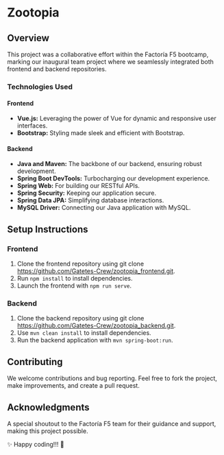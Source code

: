 # Zootopia

## Overview

This project was a collaborative effort within the Factoría F5 bootcamp, marking our inaugural team project where we seamlessly integrated both frontend and backend repositories.

### Technologies Used

#### Frontend
- **Vue.js:** Leveraging the power of Vue for dynamic and responsive user interfaces.
- **Bootstrap:** Styling made sleek and efficient with Bootstrap.

#### Backend
- **Java and Maven:** The backbone of our backend, ensuring robust development.
- **Spring Boot DevTools:** Turbocharging our development experience.
- **Spring Web:** For building our RESTful APIs.
- **Spring Security:** Keeping our application secure.
- **Spring Data JPA:** Simplifying database interactions.
- **MySQL Driver:** Connecting our Java application with MySQL.

## Setup Instructions

### Frontend

1. Clone the frontend repository using git clone https://github.com/Gatetes-Crew/zootopia_frontend.git.
2. Run `npm install` to install dependencies.
3. Launch the frontend with `npm run serve`.

### Backend

1. Clone the backend repository using git clone https://github.com/Gatetes-Crew/zootopia_backend.git.
2. Use `mvn clean install` to install dependencies.
3. Run the backend application with `mvn spring-boot:run`.

## Contributing

We welcome contributions and bug reporting. Feel free to fork the project, make improvements, and create a pull request.

## Acknowledgments

A special shoutout to the Factoría F5 team for their guidance and support, making this project possible. 

✨ Happy coding!!! 🚀
